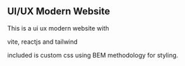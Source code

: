 ## UI/UX Modern Website

This is a ui ux modern website with

vite, reactjs and tailwind

included is custom css using BEM methodology for styling.